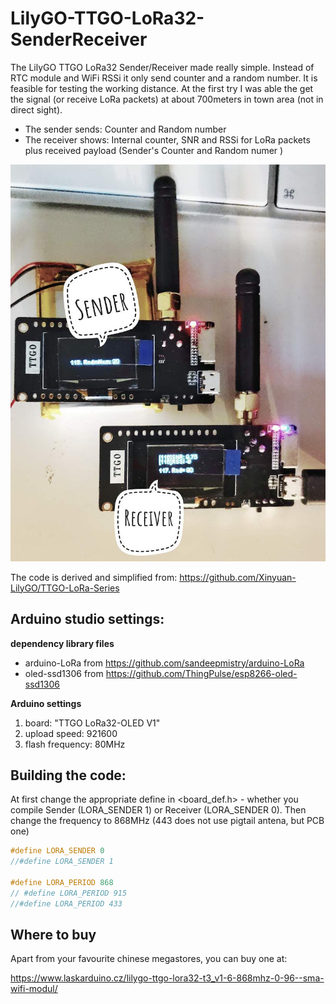 # LilyGO-TTGO-LoRa32-SenderReceiver
The LilyGO TTGO LoRa32 Sender/Receiver made really simple. Instead of RTC module and WiFi RSSi it only send counter and a random number. It is feasible for testing the working distance. At the first try I was able the get the signal (or receive LoRa packets) at about 700meters in town area (not in direct sight). 

* The sender sends: Counter and Random number
* The receiver shows: Internal counter, SNR and RSSi for LoRa packets plus received payload (Sender's Counter and Random numer )

![TTGO LoRa ](LoraSendReceive001.jpeg)


The code is derived and simplified from: 
https://github.com/Xinyuan-LilyGO/TTGO-LoRa-Series

## Arduino studio settings: 
**dependency library files**
* arduino-LoRa from https://github.com/sandeepmistry/arduino-LoRa 
* oled-ssd1306 from https://github.com/ThingPulse/esp8266-oled-ssd1306

**Arduino settings**
1. board: "TTGO LoRa32-OLED V1"
2. upload speed:  921600
3. flash frequency: 80MHz

## Building the code:
At first change the appropriate define in <board_def.h> - whether you compile Sender (LORA_SENDER 1) or Receiver (LORA_SENDER 0). Then change the frequency to 868MHz (443 does not use pigtail antena, but PCB one)

```C
#define LORA_SENDER 0
//#define LORA_SENDER 1

#define LORA_PERIOD 868  
// #define LORA_PERIOD 915     
//#define LORA_PERIOD 433  
```

## Where to buy
Apart from your favourite chinese megastores, you can buy one at:

https://www.laskarduino.cz/lilygo-ttgo-lora32-t3_v1-6-868mhz-0-96--sma-wifi-modul/

